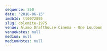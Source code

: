 ```yaml
---
sequence: 550
date: '2016-06-15'
imdbId: tt0072895
slug: dolemite-1975
venue: Alamo Drafthouse Cinema - One Loudoun
venueNotes: null
medium: null
mediumNotes: null
---
```


